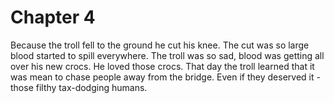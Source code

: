 # Chapter 4

Because the troll fell to the ground he cut his knee. 
The cut was so large blood started to spill everywhere.
The troll was so sad, blood was getting all over his new crocs.
He loved those crocs. 
That day the troll learned that it was mean to chase people away from the bridge.
Even if they deserved it - those filthy tax-dodging humans.
